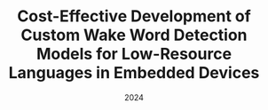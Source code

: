 ---
title: "Cost-Effective Development of Custom Wake Word Detection Models for Low-Resource Languages in Embedded Devices"
collection: publications
permalink: /publication/WakeWord
excerpt: "Creating a reliable wake word detection system for custom wake words poses a significant challenge, particularly in low-resource languages where the scarcity of available data sources is a major hurdle. Moreover, collecting an adequately voluminous dataset that includes both positive and negative samples entails substantial financial costs and significant time expenditures. To address this problem, we propose a cost-efficient approach to enrich a small set of collected custom samples. We provide a range of techniques for preprocessing, data augmentation, and noise synthesis to expand the positive samples. In addition, we automatically extracted specifically chosen negative samples from an existing speech dataset. The augmented data is utilized for the training of a neural network-based detector through the utilization of Mycroft Precise. The results demonstrate an improved production-grade performance, which can be vastly used in embedded devices and custom virtual assistants."
date: 2024
---